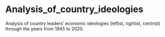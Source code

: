# Analysis_of_country_ideologies
Analysis of country leaders’ economic ideologies (leftist, rightist, centrist) through the years from 1945 to 2020.

